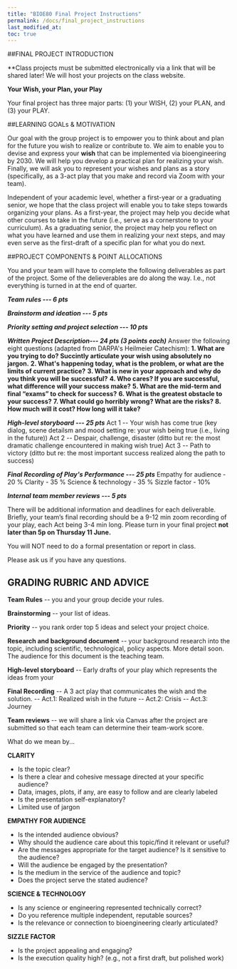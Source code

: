 ```yaml
---
title: "BIOE80 Final Project Instructions"
permalink: /docs/final_project_instructions
last_modified_at: 
toc: true
---
```


##FINAL PROJECT INTRODUCTION

**Class projects must be submitted electronically via a link that will be shared later! We will host your projects on the class website.

**Your Wish, your Plan, your Play**

Your final project has three major parts: (1) your WISH, (2) your PLAN, and (3) your PLAY.  

##LEARNING GOALs & MOTIVATION

Our goal with the group project is to empower you to think about and plan for the future you wish to realize or contribute to.  We aim to enable you to devise and express your **wish** that can be implemented via bioengineering by 2030.  We will help you develop a practical plan for realizing your wish.  Finally, we will ask you to represent your wishes and plans as a story  (specifically, as a 3-act play that you make and record via Zoom with your team).   

Independent of your academic level, whether a first-year or a graduating senior, we hope that the class project will enable you to take steps towards organizing your plans.  As a first-year, the project may help you decide what other courses to take in the future (i.e., serve as a cornerstone to your curriculum).  As a graduating senior, the project may help you reflect on what you have learned and use them in realizing your next steps, and may even serve as the first-draft of a specific plan for what you do next.  

##PROJECT COMPONENTS & POINT ALLOCATIONS

You and your team will have to complete the following deliverables as part of the project.  Some of the delieverables are do along the way. I.e., not everything is turned in at the end of quarter.

***Team rules --- 6 pts***

***Brainstorm and ideation --- 5 pts***

***Priority setting and project selection --- 10 pts***

***Written Project Description--- 24 pts (3 points each)***
	Answer the following eight questions (adapted from DARPA's Heilmeier Catechism):
    ****1. What are you trying to do? Succintly articulate your wish using absolutely no jargon.****
	  ****2. What's happening today, what is the problem, or what are the limits of current practice?****
	  ****3. What is new in your approach and why do you think you will be successful?****
	  ****4. Who cares? If you are successful, what difference will your success make?****
    ****5. What are the mid-term and final “exams” to check for success?****
	  ****6. What is the greatest obstacle to your success?****
	  ****7. What could go horribly wrong? What are the risks?****
	  ****8. How much will it cost?  How long will it take?****

***High-level storyboard --- 25 pts***
    Act 1 -- Your wish has come  true (key dialog, scene detailsm and mood setting re: your wish being true (i.e., living in the future)) 
    Act 2 -- Despair, challenge, disaster (ditto but re: the most dramatic challenge encountered in making wish true)
    Act 3 -- Path to victory (ditto but re: the most important success realized along the path to success)

***Final Recording of Play's Performance --- 25 pts***
	 Empathy for audience - 20 %
	 Clarity - 35 %
	 Science & technology - 35 %
	 Sizzle factor - 10%

***Internal team member reviews --- 5 pts***

There will be additional information and deadlines for each deliverable.
Briefly, your team’s final recording should be a 9-12 min zoom recording of your play, each Act being 3-4 min long. 
Please turn in your final project **not later than 5p on Thursday 11 June.** 

You will NOT need to do a formal presentation or report in class.   

Please ask us if you have any questions.   

## GRADING RUBRIC AND ADVICE

**Team Rules** -- you and your group decide your rules. 

**Brainstorming** -- your list of ideas. 

**Priority** -- you rank order top 5 ideas and select your project choice.  

**Research and background document** -- your background research into the topic, including scientific, technological, policy aspects. More detail soon. The audience for this document is the teaching team. 

**High-level storyboard** -- Early drafts of your play which represents the ideas from your 

**Final Recording** -- A 3 act play that communicates the wish and the solution. 
                    -- Act.1: Realized wish in the future
                    -- Act.2: Crisis 
                    -- Act.3: Journey 
                    
**Team reviews** -- we will share a link via Canvas after the project are submitted so that each team can determine their team-work score.

What do we mean by...

**CLARITY**

- Is the topic clear?
- Is there a clear and cohesive message directed at your specific audience? 
- Data, images, plots, if any, are easy to follow and are clearly labeled 
- Is the presentation self-explanatory?
- Limited use of jargon

**EMPATHY FOR AUDIENCE**

- Is the intended audience obvious?
- Why should the audience care about this topic/find it relevant or useful?
- Are the messages appropriate for the target audience? Is it sensitive to the audience? 
- Will the audience be engaged by the presentation? 
- Is the medium in the service of the audience and topic?
- Does the project serve the stated audience? 

**SCIENCE & TECHNOLOGY**

- Is any science or engineering represented technically correct?
- Do you reference multiple independent, reputable sources? 
- Is the relevance or connection to bioengineering clearly articulated?

**SIZZLE FACTOR**

- Is the project appealing and engaging? 
- Is the execution quality high? (e.g., not a first draft, but polished work)

